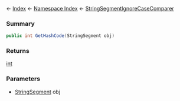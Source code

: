 ← [Index](Api-Index) ← [Namespace Index](Namespace-Index) ← [StringSegmentIgnoreCaseComparer](VRage.Game.ModAPI.Ingame.Utilities.StringSegmentIgnoreCaseComparer)

### Summary

```csharp
public int GetHashCode(StringSegment obj)
```

### Returns

[int](https://docs.microsoft.com/en-us/dotnet/api/system.int32?view=netframework-4.6)

### Parameters

* [StringSegment](VRage.Game.ModAPI.Ingame.Utilities.StringSegment) obj
